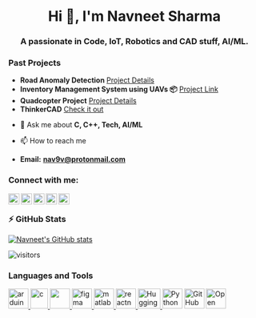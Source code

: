<h1 align="center">Hi 👋, I'm Navneet Sharma</h1>
<!-- <h2 align="center"> Languages C, C++, Py. -->
<h3 align="center">A passionate in Code, IoT, Robotics and CAD stuff, AI/ML.</h3>
<!-- ### Ongoing -->

### Past Projects 

*  **Road Anomaly Detection** [Project Details](https://github.com/collabdoor/Road-Anomaly-Detection)
*  **Inventory Management System using UAVs 📦**  [Project Link](https://drive.google.com/drive/folders/1JUWDhZO8yf9YcJdOUo9APtqmapXFEJGY?usp=sharing)
*  **Quadcopter Project**  [Project Details](https://www.playbook.com/s/meham/vBhzeKpQuEc8LkgNSB4rZzRQ)
*  **ThinkerCAD** [Check it out](https://www.tinkercad.com/embed/bm3LqgwmO69?editbtn=1)



- 💬 Ask me about **C, C++, Tech, AI/ML**

- 📫 How to reach me
- **Email:** **nav9v@protonmail.com**
  
### Connect with me:

[<img align="left" alt="https://nav9v.github.io/" width="22px" src="https://img.icons8.com/color/50/000000/geography--v3.png" />][website]
[<img align="left" alt="YouTube" width="22px" src="https://img.icons8.com/color/48/000000/instagram.png"/>][instagram]
[<img align="left" alt="Twitter" width="22px" src="https://img.icons8.com/fluent/48/000000/twitter.png" />][twitter]
[<img align="left" alt="Twitter" width="22px" src="https://img.icons8.com/fluent/48/000000/spotify.png" />][spotify]
[<img align="left" alt="Discord" width="22px" src="https://img.icons8.com/fluency/48/000000/discord-logo.png" />][discord]
<br>
### ⚡ GitHub Stats
[![Navneet's GitHub stats](https://github-readme-stats-git-masterrstaa-rickstaa.vercel.app/api?username=nav9v&show_icons=true&line_height=28&hide_border=true&card_width=347&include_all_commits=true&role=owner,collaborator&rank_icon=percentile&theme=dark&bg_color=151515#gh-dark-mode-only)](https://github.com/rickstaa/github-readme-stats)
</br>

[website]: https://nav9v.github.io/
[instagram]: https://instagram.com/nav9v
[youtube]: https://youtube.com/@NavneetSharmaa
[spotify]: https://open.spotify.com/user/5eh6tsz0ogz9hlq2l82de0mvg
[discord]: https://discord.gg/S5HNY2Gz
[twitter]: https://twitter.com/nav9v

![visitors](https://komarev.com/ghpvc/?username=nav9v&style=flat-square)

### Languages and Tools
<p align="left">
<a href="https://www.arduino.cc/" target="_blank" rel="noreferrer"> 
<img src="https://cdn.worldvectorlogo.com/logos/arduino-1.svg" alt="arduino" width="40" height="40"/> </a>  
<a href="https://www.cprogramming.com/" target="_blank" rel="noreferrer"> 
<img src="https://upload.wikimedia.org/wikipedia/commons/1/19/C_Logo.png" alt="c" width="35" height="40"/> </a>
<a href="https://www.w3schools.com/cpp/" target="_blank" rel="noreferrer"> 
<img src="https://upload.wikimedia.org/wikipedia/commons/1/18/ISO_C%2B%2B_Logo.svg" width="40" height="40"/> </a>
<a href="https://www.figma.com/" target="_blank" rel="noreferrer">
<img src="https://upload.wikimedia.org/wikipedia/commons/3/33/Figma-logo.svg" alt="figma" width="40" height="40"/> </a> 
<a href="https://www.mathworks.com/" target="_blank" rel="noreferrer"> 
<img src="https://upload.wikimedia.org/wikipedia/commons/2/21/Matlab_Logo.png" alt="matlab" width="40" height="40"/> </a>
<a href="https://reactnative.dev/" target="_blank" rel="noreferrer">
<img src="https://reactnative.dev/img/header_logo.svg" alt="reactnative" width="40" height="40"/> </a>  
<a href="https://huggingface.co/" target="_blank" rel="noreferrer">
<img src="https://huggingface.co/front/assets/huggingface_logo-noborder.svg" alt="Hugging Face" width="45" height="40"/> </a>
<a href="https://www.python.org/" target="_blank" rel="noreferrer">
<img src="https://www.python.org/static/opengraph-icon-200x200.png" alt="Python" width="40" height="40"/></a>
<a href="https://github.com/" target="_blank" rel="noreferrer">
<img src="https://github.githubassets.com/images/modules/logos_page/GitHub-Mark.png" alt="GitHub" width="40" height="40"/></a>
<a href="https://www.osrfoundation.org/" target="_blank" rel="noreferrer">
<img src="https://encrypted-tbn0.gstatic.com/images?q=tbn:ANd9GcRg94Km2S_zKWfktGYBRfhnv7u31hj98cS0MJzrAUQQqQ&s" alt="Open Source Robotics" width="40" height="40"/> </a><p/>

<!--<a href="https://ardupilot.org/" target="_blank" rel="noreferrer">
<img src="https://ardupilot.org/images/ArduPilot-Motto.png" alt="Ardupilot" width="80" height="40"/> </a>-->
